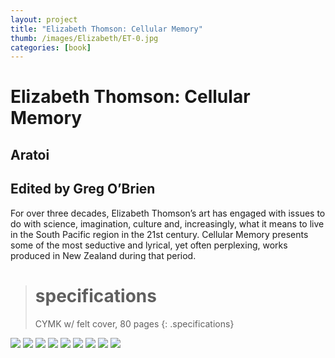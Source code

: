```yaml
---
layout: project
title: "Elizabeth Thomson: Cellular Memory"
thumb: /images/Elizabeth/ET-0.jpg
categories: [book]
---
```


# Elizabeth Thomson: Cellular Memory

## Aratoi

## Edited by Greg O’Brien

For over three decades, Elizabeth Thomson’s art has engaged with issues to do with science, imagination, culture and, increasingly, what it means to live in the South Pacific region in the 21st century. Cellular Memory presents some of the most seductive and lyrical, yet often perplexing, works produced in New Zealand during that period.

> # specifications
> CYMK w/ felt cover, 80 pages
{: .specifications}

![](/images/Elizabeth/ET-1.jpg)
![](/images/Elizabeth/ET-2.jpg)
![](/images/Elizabeth/ET-3.jpg)
![](/images/Elizabeth/ET-4.jpg)
![](/images/Elizabeth/ET-5.jpg)
![](/images/Elizabeth/ET-6.jpg)
![](/images/Elizabeth/ET-7.jpg)
![](/images/Elizabeth/ET-8.jpg)
![](/images/Elizabeth/ET-9.jpg)
